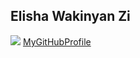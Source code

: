 ## Elisha Wakinyan Zi
![](IMG_0174.JPG)
[MyGitHubProfile](https://github.com/wakinyanzi/WakinyanZi)
